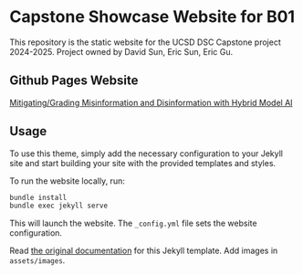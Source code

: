 # Capstone Showcase Website for B01 

This repository is the static website for the UCSD DSC Capstone project 2024-2025.
Project owned by David Sun, Eric Sun, Eric Gu. 

## Github Pages Website
[Mitigating/Grading Misinformation and Disinformation with Hybrid Model AI](https://eskimosun.github.io/Capstone-2025-GenAI-For-Good-Website/)


## Usage

To use this theme, simply add the necessary configuration to your Jekyll site and start building your site with the provided templates and styles.

To run the website locally, run:

```sh
bundle install
bundle exec jekyll serve
```

This will launch the website. The `_config.yml` file sets the website configuration. 

Read [the original documentation](https://github.com/daviddarnes/alembic) for this Jekyll template. Add images in `assets/images`.
